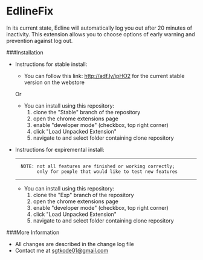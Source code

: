 EdlineFix
=========

In its current state, Edline will automatically log you out after 20 minutes of inactivity.
This extension allows you to choose options of early warning and prevention against log out.


###Installation
- Instructions for stable install:

    + You can follow this link: http://adf.ly/ipHO2 for the current stable version on the webstore
    
    Or
    
    + You can install using this repository:
        1. clone the "Stable" branch of the repository
        2. open the chrome extensions page
        3. enable "developer mode" (checkbox, top right corner)
        4. click "Load Unpacked Extension"
        5. navigate to and select folder containing clone repository



- Instructions for expiremental install:

    ***
        NOTE: not all features are finished or working correctly;
              only for people that would like to test new features
    ***
    + You can install using this repository:
        1. clone the "Exp" branch of the repository
        2. open the chrome extensions page
        3. enable "developer mode" (checkbox, top right corner)
        4. click "Load Unpacked Extension"
        5. navigate to and select folder containing clone repository


###More Information
- All changes are described in the change log file
- Contact me at sgtkode01@gmail.com
